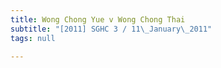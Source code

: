 ```yaml
---
title: Wong Chong Yue v Wong Chong Thai
subtitle: "[2011] SGHC 3 / 11\_January\_2011"
tags: null

---
```


